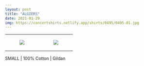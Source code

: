 ```yaml
---
layout: post
title: "ALGIERS"
date: 2021-01-29
img: https://concertshirts.netlify.app/shirts/0495/0495-01.jpg
---
```




<table style="width:100%;"><tr><td style="vertical-align:top;">
      <figure class="tmblr-full" data-orig-height="2048" data-orig-width="1365" data-orig-src="https://concertshirts.netlify.app/shirts/0495/0495-01.jpg"><img src="https://64.media.tumblr.com/dcea14cd16ec38767ac17b29498bee49/dc368ab27acfa64a-13/s540x810/5f7794d95449da9ff7b2a6395a7b03dbd1a71dc8.jpg" data-orig-height="2048" data-orig-width="1365" data-orig-src="https://concertshirts.netlify.app/shirts/0495/0495-01.jpg"/></figure></td>
    <td style="vertical-align:top;">
      <figure class="tmblr-full" data-orig-height="2048" data-orig-width="1365" data-orig-src="https://concertshirts.netlify.app/shirts/0495/0495-02.jpg"><img src="https://64.media.tumblr.com/d9919b795e1ff859f0c497dad491b024/dc368ab27acfa64a-7d/s540x810/3d25d7d3e3bf781d8288b19055f61c90c2c48d24.jpg" data-orig-height="2048" data-orig-width="1365" data-orig-src="https://concertshirts.netlify.app/shirts/0495/0495-02.jpg"/></figure></td>
  </tr></table><p>
  SMALL | 100% Cotton | Gildan
</p>
